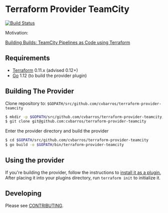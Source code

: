 Terraform Provider TeamCity
==================
[![Build Status](https://travis-ci.org/cvbarros/terraform-provider-teamcity.svg?branch=master)](https://travis-ci.org/cvbarros/terraform-provider-teamcity)

Motivation:

[Building Builds: TeamCity Pipelines as Code using Terraform](https://cvbarros.io/2018/11/building-builds---teamcity-pipelines-as-code-using-terraform/)

Requirements
------------

-	[Terraform](https://www.terraform.io/downloads.html) 0.11.x (advised 0.12+)
-	[Go](https://golang.org/doc/install) 1.12 (to build the provider plugin)

Building The Provider
---------------------

Clone repository to: `$GOPATH/src/github.com/cvbarros/terraform-provider-teamcity`

```sh
$ mkdir -p $GOPATH/src/github.com/cvbarros/terraform-provider-teamcity; cd $GOPATH/src/github.com/cvbarros
$ git clone git@github.com:cvbarros/terraform-provider-teamcity
```

Enter the provider directory and build the provider

```sh
$ cd $GOPATH/src/github.com/cvbarros/terraform-provider-teamcity
$ go build -o $GOPATH/bin/terraform-provider-teamcity
```

Using the provider
----------------------

If you're building the provider, follow the instructions to [install it as a plugin.](https://www.terraform.io/docs/plugins/basics.html#installing-a-plugin) After placing it into your plugins directory, run `terraform init` to initialize it.

Developing
---------------------------

Please see [CONTRIBUTING](CONTRIBUTING.MD#developing).
